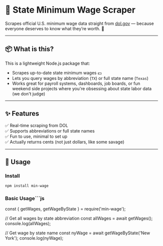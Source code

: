 # 💸 State Minimum Wage Scraper

Scrapes official U.S. minimum wage data straight from [dol.gov](https://www.dol.gov/agencies/whd/minimum-wage/state) — because everyone deserves to know what they’re worth. 🫡

---

## 📦 What is this?

This is a lightweight Node.js package that:
- Scrapes up-to-date state minimum wages 💵
- Lets you query wages by abbreviation (`TX`) or full state name (`Texas`)
- Works great for payroll systems, dashboards, job boards, or fun weekend side projects where you're obsessing about state labor data (we don't judge)

---

## ✨ Features

✅ Real-time scraping from DOL  
✅ Supports abbreviations or full state names  
✅ Fun to use, minimal to set up  
✅ Actually returns cents (not just dollars, like some savage)

---

## 🚀 Usage

### Install

```bash
npm install min-wage
```

### Basic Usage```js
const { getWages, getWageByState } = require('min-wage');

// Get all wages by state abbreviation
const allWages = await getWages();
console.log(allWages);

// Get wage by state name
const nyWage = await getWageByState('New York');
console.log(nyWage);

